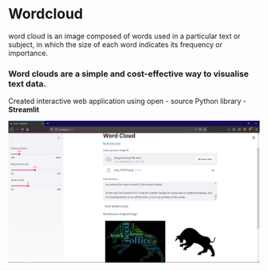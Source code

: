# Wordcloud

word cloud is an image composed of words used in a particular text or subject, in which the size of each word indicates its frequency or importance.



### Word clouds are a simple and cost-effective way to visualise text data.

Created  interactive web application using open - source Python library -  **Streamlit**

![Alt text](https://github.com/RohanLone/wordcloud/blob/main/Screenshots/Screenshot_Streamlit_app.png? "Title")
